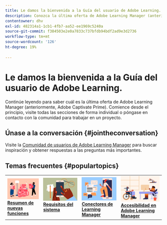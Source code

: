 ```yaml
---
title: Le damos la bienvenida a la Guía del usuario de Adobe Learning.
description: Conozca la última oferta de Adobe Learning Manager (anteriormente, Adobe Captivate Prime). Comience desde el principio, visite todas las secciones de forma individual o póngase en contacto con la comunidad para trabajar en un proyecto.
contentowner: dhv
exl-id: 482314a1-1cb1-4fb7-aa52-ee1969c5240a
source-git-commit: f384503e2e0a7833c737bfdb94bdf2ad9e3d2736
workflow-type: tm+mt
source-wordcount: '126'
ht-degree: 19%

---
```


# Le damos la bienvenida a la Guía del usuario de Adobe Learning.

Continúe leyendo para saber cuál es la última oferta de Adobe Learning Manager (anteriormente, Adobe Captivate Prime). Comience desde el principio, visite todas las secciones de forma individual o póngase en contacto con la comunidad para trabajar en un proyecto.

## Únase a la conversación {#jointheconversation}

Visite la [Comunidad de usuarios de Adobe Learning Manager](https://community.adobe.com/t5/adobe-learning-manager/ct-p/ct-captivate-prime?page=1&amp;sort=latest_replies&amp;lang=all&amp;tabid=all) para buscar inspiración y obtener respuestas a las preguntas más importantes.

## Temas frecuentes {#populartopics}

<table style="table-layout:fixed">
 <tbody>
  <tr>
   <td>
    <a href="whats-new.md">
    <img alt="nuevas funciones" src="assets/prime-new.jpeg">
    </a>
    <div>
    <a href="whats-new.md"><strong>Resumen de nuevas funciones</strong></a>
    </div>
   </td>
   <td>
    <a href="system-requirements.md">
    <img alt="requisitos del sistema" src="assets/prime-reqs.jpeg">
    </a>
    <a href="whats-new.md"><strong>Requisitos del sistema </strong></a>
    </p>
   </td>
   <td>
    <a href="integration-admin/feature-summary/connectors.md">
    <img alt="," src="assets/prime-connector.jpeg">
    </a>
    <div>
    <a href="integration-admin/feature-summary/connectors.md"><strong>Conectores de Learning Manager</strong></a>
    </div>
   </td>
   <td>
    <a href="accessibility-learning-manager.md">
    <img alt="accesibilidad" src="assets/prime-accessibility.jpeg">
    </a>
    <div>
    <a href="accessibility-learning-manager.md"><strong>Accesibilidad en Adobe Learning Manager</strong></a>
    </div>
   </td>
  </tr>
 </tbody>
</table>
